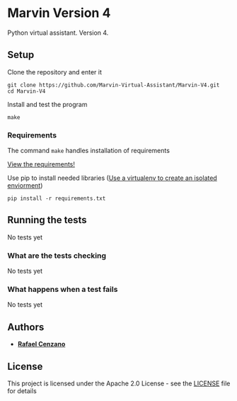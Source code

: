 # Marvin Version 4

Python virtual assistant. Version 4.


## Setup

Clone the repository and enter it

```
git clone https://github.com/Marvin-Virtual-Assistant/Marvin-V4.git
cd Marvin-V4
```

Install and test the program

```
make
```

### Requirements

The command `make` handles installation of requirements

[View the requirements!](requirements.txt)

Use pip to install needed libraries ([Use a virtualenv to create an isolated enviorment](https://virtualenv.pypa.io/en/latest/))

```
pip install -r requirements.txt
```

## Running the tests

No tests yet

### What are the tests checking

No tests yet

### What happens when a test fails

No tests yet

## Authors

* [**Rafael Cenzano**](https://github.com/RafaelCenzano)

## License

This project is licensed under the Apache 2.0 License - see the [LICENSE](LICENSE) file for details
